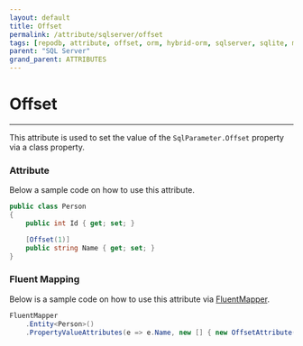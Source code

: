 ```yaml
---
layout: default
title: Offset
permalink: /attribute/sqlserver/offset
tags: [repodb, attribute, offset, orm, hybrid-orm, sqlserver, sqlite, mysql, postgresql]
parent: "SQL Server"
grand_parent: ATTRIBUTES
---
```


# Offset

---

This attribute is used to set the value of the `SqlParameter.Offset` property via a class property.

### Attribute

Below a sample code on how to use this attribute.

```csharp
public class Person
{
    public int Id { get; set; }

    [Offset(1)]
    public string Name { get; set; }
}
```

### Fluent Mapping

Below is a sample code on how to use this attribute via [FluentMapper](/mapper/fluentmapper).

```csharp
FluentMapper
    .Entity<Person>()
    .PropertyValueAttributes(e => e.Name, new [] { new OffsetAttribute(1) })
```